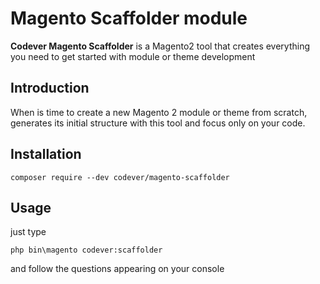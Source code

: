 # Magento Scaffolder module

**Codever Magento Scaffolder** is a Magento2 tool that creates everything you need to get started with module or theme development

## Introduction

When is time to create a new Magento 2 module or theme from scratch, generates its initial structure with this tool and focus only on your code.


## Installation

```
composer require --dev codever/magento-scaffolder
```


## Usage

just type 

```
php bin\magento codever:scaffolder
```

and follow the questions appearing on your console
